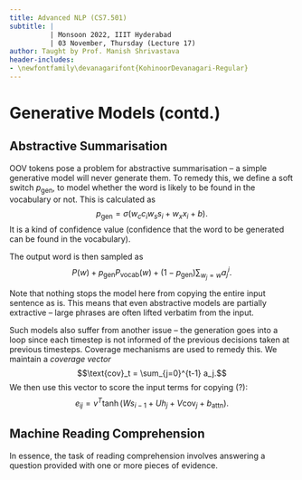 ```yaml
---
title: Advanced NLP (CS7.501)
subtitle: |
          | Monsoon 2022, IIIT Hyderabad
          | 03 November, Thursday (Lecture 17)
author: Taught by Prof. Manish Shrivastava
header-includes:
- \newfontfamily\devanagarifont{KohinoorDevanagari-Regular}
---
```


# Generative Models (contd.)
## Abstractive Summarisation
OOV tokens pose a problem for abstractive summarisation – a simple generative model will never generate them. To remedy this, we define a soft switch $p_\text{gen}$, to model whether the word is likely to be found in the vocabulary or not. This is calculated as
$$p_\text{gen} = \sigma(w_c c_i w_s s_i + w_x x_i + b).$$
It is a kind of confidence value (confidence that the word to be generated can be found in the vocabulary).

The output word is then sampled as
$$P(w) + p_\text{gen}P_\text{vocab}(w) + (1-p_\text{gen})\sum_{w_j=w}a_j^i.$$

Note that nothing stops the model here from copying the entire input sentence as is. This means that even abstractive models are partially extractive – large phrases are often lifted verbatim from the input.

Such models also suffer from another issue – the generation goes into a loop since each timestep is not informed of the previous decisions taken at previous timesteps. Coverage mechanisms are used to remedy this. We maintain a *coverage vector*
$$\text{cov}_t = \sum_{j=0}^{t-1} a_j.$$
We then use this vector to score the input terms for copying (?):
$$e_{ij} = v^T \tanh(Ws_{i-1} + Uh_j + V\text{cov}_j + b_\text{attn}).$$

## Machine Reading Comprehension
In essence, the task of reading comprehension involves answering a question provided with one or more pieces of evidence.